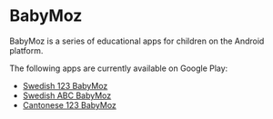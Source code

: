BabyMoz
=======

BabyMoz is a series of educational apps for children on the Android platform.

The following apps are currently available on Google Play:
- [Swedish 123 BabyMoz](https://play.google.com/store/apps/details?id=com.hoffenkloffen.babymoz.swedish123)
- [Swedish ABC BabyMoz](https://play.google.com/store/apps/details?id=com.hoffenkloffen.babymoz.swedishabc)
- [Cantonese 123 BabyMoz](https://play.google.com/store/apps/details?id=com.hoffenkloffen.babymoz.cantonese123)
